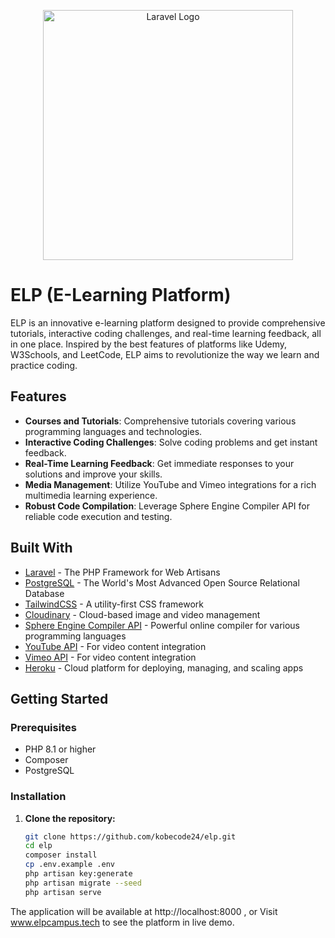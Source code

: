 <p align="center"><a href="https://laravel.com" target="_blank"><img src="https://raw.githubusercontent.com/laravel/art/master/logo-lockup/5%20SVG/2%20CMYK/1%20Full%20Color/laravel-logolockup-cmyk-red.svg" width="400" alt="Laravel Logo"></a></p>

# ELP (E-Learning Platform)

ELP is an innovative e-learning platform designed to provide comprehensive tutorials, interactive coding challenges, and real-time learning feedback, all in one place. Inspired by the best features of platforms like Udemy, W3Schools, and LeetCode, ELP aims to revolutionize the way we learn and practice coding.

## Features

- **Courses and Tutorials**: Comprehensive tutorials covering various programming languages and technologies.
- **Interactive Coding Challenges**: Solve coding problems and get instant feedback.
- **Real-Time Learning Feedback**: Get immediate responses to your solutions and improve your skills.
- **Media Management**: Utilize YouTube and Vimeo integrations for a rich multimedia learning experience.
- **Robust Code Compilation**: Leverage Sphere Engine Compiler API for reliable code execution and testing.

## Built With

- [Laravel](https://laravel.com/) - The PHP Framework for Web Artisans
- [PostgreSQL](https://www.postgresql.org/) - The World's Most Advanced Open Source Relational Database
- [TailwindCSS](https://tailwindcss.com/) - A utility-first CSS framework
- [Cloudinary](https://cloudinary.com/) - Cloud-based image and video management
- [Sphere Engine Compiler API](https://sphere-engine.com/) - Powerful online compiler for various programming languages
- [YouTube API](https://developers.google.com/youtube/v3) - For video content integration
- [Vimeo API](https://developer.vimeo.com/) - For video content integration
- [Heroku](https://www.heroku.com/) - Cloud platform for deploying, managing, and scaling apps

## Getting Started

### Prerequisites

- PHP 8.1 or higher
- Composer
- PostgreSQL

### Installation

1. **Clone the repository:**
   ```bash
   git clone https://github.com/kobecode24/elp.git
   cd elp
   composer install
   cp .env.example .env
   php artisan key:generate
   php artisan migrate --seed
   php artisan serve
The application will be available at http://localhost:8000 , or Visit www.elpcampus.tech to see the platform in live demo.

